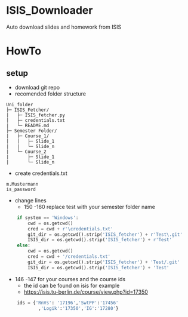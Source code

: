 # ISIS_Downloader
Auto download slides and homework from ISIS

# HowTo
## setup
- download git repo  
- recomended folder structure
```
Uni_folder
├─ ISIS_Fetcher/
|   ├─ ISIS_fetcher.py
|   ├─ credentials.txt
|   └─ README.md
├─ Semester Folder/
|   ├─ Course_1/
|   |   ├─ Slide_1
|   |   └─ Slide_n
|   └─ Course_2
|       ├─ Slide_1
|       └─ Slide_n
```
- create credentials.txt 
```
m.Mustermann
is_password
```
- change lines
  - 150 -160 replace test with your semester folder name
```Python
    if system == 'Windows':
        cwd = os.getcwd()
        cred = cwd + r'\credentials.txt'
        git_dir = os.getcwd().strip('ISIS_fetcher') + r'Test\.git'
        ISIS_dir = os.getcwd().strip('ISIS_fetcher') + r'Test'
    else:
        cwd = os.getcwd()
        cred = cwd + '/credentials.txt'
        git_dir = os.getcwd().strip('ISIS_fetcher') + 'Test/.git'
        ISIS_dir = os.getcwd().strip('ISIS_fetcher') + 'Test'
```
  - 146 -147 for your courses and the course ids
    - the id can be found on isis for example
    - https://isis.tu-berlin.de/course/view.php?id=17350
```Python
    ids = {'RnVs': '17196','SwtPP':'17456'
            ,'Logik':'17350','IG':'17280'}
```
